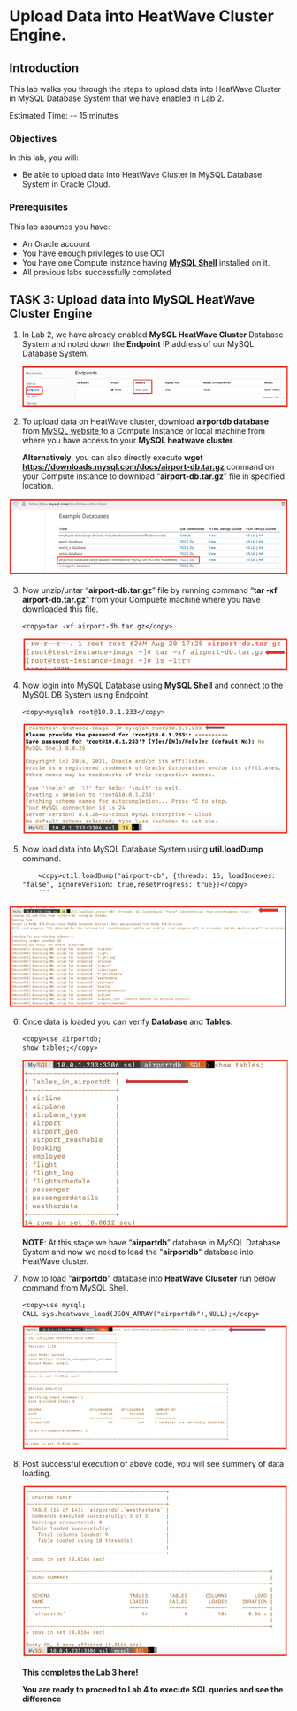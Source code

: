 # Upload Data into HeatWave Cluster Engine.

## Introduction

This lab walks you through the steps to upload data into HeatWave Cluster in MySQL Database System that we have enabled in Lab 2.

Estimated Time: -- 15 minutes

### Objectives

In this lab, you will:
* Be able to upload data into HeatWave Cluster in MySQL Database System in Oracle Cloud.

### Prerequisites

This lab assumes you have:
* An Oracle account
* You have enough privileges to use OCI
* You have one Compute instance having <a href="https://dev.mysql.com/doc/mysql-shell/8.0/en/mysql-shell-install.html" target="\_blank">**MySQL Shell**</a> installed on it.
* All previous labs successfully completed

## **TASK 3**: Upload data into MySQL HeatWave Cluster Engine

1. In Lab 2, we have already enabled **MySQL HeatWave Cluster** Database System and noted down the **Endpoint** IP address of our MySQL Database System.

   ![endpoint](images/endpoint.png)

2. To upload data on HeatWave cluster, download **airportdb database** from <a href="https://dev.mysql.com/doc/index-other.html" target="\_blank"> MySQL website </a> to a Compute Instance or local machine from where you have access to your **MySQL heatwave cluster**.

	**Alternatively**, you can also directly execute **wget https://downloads.mysql.com/docs/airport-db.tar.gz** command on your Compute instance to download “**airport-db.tar.gz**” file in specified location.

  ![airport](images/airport.png)

3. Now unzip/untar “**airport-db.tar.gz**” file by running command “**tar -xf airport-db.tar.gz**” from your Compuete machine where you have downloaded this file.

	```
	<copy>tar -xf airport-db.tar.gz</copy>
	```

	![unzip](images/unzip.png)

4. Now login into MySQL Database using **MySQL Shell** and connect to the MySQL DB System using Endpoint.

	 ```
	 <copy>mysqlsh root@10.0.1.233</copy>
	 ```

   ![login-into-mysql](images/login-mysql.png)

5. Now load data into MySQL Database System using **util.loadDump** command.

  	```
		<copy>util.loadDump("airport-db", {threads: 16, loadIndexes: "false", ignoreVersion: true,resetProgress: true})</copy>
		```
  ![load-command](images/load-command.png)

6. Once data is loaded you can verify **Database** and **Tables**.

	```
	<copy>use airportdb;
	show tables;</copy>
	```

	 ![verify-tables](images/verify-tables.png)

	 **NOTE**: At this stage we have “**airportdb**” database in MySQL Database System and now we need to load the "**airportdb**" database into HeatWave cluster.

7. Now to load "**airportdb**" database into **HeatWave Cluseter** run below command from MySQL Shell.

	 ```
	 <copy>use mysql;
	 CALL sys.heatwave_load(JSON_ARRAY("airportdb"),NULL);</copy>
	 ```

	 ![call-command](images/call-command.png)

8. Post successful execution of above code, you will see summery of data loading.

	 ![load-summery](images/load-summery.png)

	 **This completes the Lab 3 here!**

	 **You are ready to proceed to Lab 4 to execute SQL queries and see the difference**
